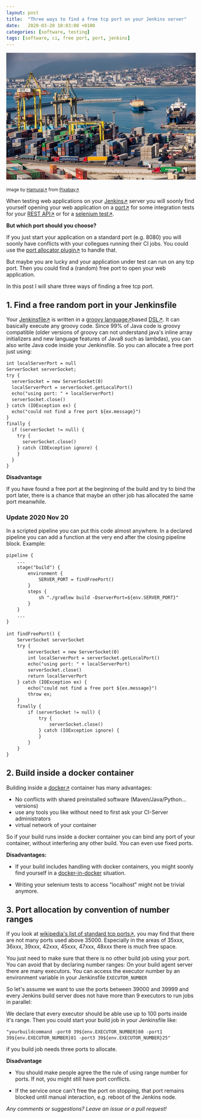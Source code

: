 ```yaml
---
layout: post
title:  "Three ways to find a free tcp port on your Jenkins server"
date:   2020-03-20 10:03:00 +0100
categories: [software, testing]
tags: [software, ci, free port, port, jenkins]
---
```


![Port](/assets/port.jpg)

<small>Image by [Hamuraj&#8599;](https://pixabay.com/de/users/Hamuraj-364370/?utm_source=link-attribution) from [Pixabay&#8599;](https://pixabay.com/?utm_source=link-attribution)</small>

When testing web applications on your [Jenkins&#8599;](https://jenkins.io/) server you will soonly find yourself opening your web application on a [port&#8599;](https://en.wikipedia.org/wiki/Port_(computer_networking)) for some integration tests for your [REST API&#8599;](https://en.wikipedia.org/wiki/Representational_state_transfer) or for a [selenium test&#8599;](https://www.selenium.dev/).

**But which port should you choose?**

If you just start your application on a standard port (e.g. 8080) you will soonly have conflicts with your collegues running their CI jobs.
You could use the [port allocator plugin&#8599;](https://plugins.jenkins.io/port-allocator/) to handle that.

But maybe you are lucky and your application under test can run on any tcp port.
Then you could find a (random) free port to open your web application.

In this post I will share three ways of finding a free tcp port.

## 1. Find a free random port in your Jenkinsfile

Your [Jenkinsfile&#8599;](https://jenkins.io/doc/book/pipeline/jenkinsfile/) is written in a [groovy language&#8599;](http://www.groovy-lang.org/)based [DSL&#8599;](https://en.wikipedia.org/wiki/Domain-specific_language). It can basically execute any groovy code. 
Since 99% of Java code is groovy compatible (older versions of groovy can not understand java's inline array initializers and new language features of Java8 such as lambdas),
you can also write Java code inside your Jenkinsfile.
So you can allocate a free port just using:

````
int localServerPort = null
ServerSocket serverSocket;
try {
  serverSocket = new ServerSocket(0)
  localServerPort = serverSocket.getLocalPort()
  echo("using port: " + localServerPort)
  serverSocket.close()
} catch (IOException ex) {
  echo("could not find a free port ${ex.message}")
}
finally {
  if (serverSocket != null) {
    try {
      serverSocket.close()
    } catch (IOException ignore) {
    }
  }
}
````
**Disadvantage**

If you have found a free port at the beginning of the build and try to bind the port later, there is a chance that maybe an other job has allocated the same port meanwhile.

### Update 2020 Nov 20

In a scripted pipeline you can put this code almost anywhere.
In a declared pipeline you can add a function at the very end after the closing pipeline block.
Example:

```
pipeline {
    ...
    stage("build") {
        environment {
            SERVER_PORT = findFreePort()
        }
        steps {
            sh "./gradlew build -DserverPort=${env.SERVER_PORT}"
        }
    }
    ...
}

int findFreePort() {
    ServerSocket serverSocket
    try {
        serverSocket = new ServerSocket(0)
        int localServerPort = serverSocket.getLocalPort()
        echo("using port: " + localServerPort)
        serverSocket.close()
        return localServerPort
    } catch (IOException ex) {
        echo("could not find a free port ${ex.message}")
        throw ex;
    }
    finally {
        if (serverSocket != null) {
            try {
                serverSocket.close()
            } catch (IOException ignore) {
            }
        }
    }
}

```

## 2. Build inside a docker container

Building inside a [docker&#8599;](https://www.docker.com/) container has many advantages:
- No conflicts with shared preinstalled software (Maven/Java/Python... versions)
- use any tools you like without need to first ask your CI-Server administrators
- virtual network of your container

So if your build runs inside a docker container you can bind any port of your container, without interfering any other build.
You can even use fixed ports.

**Disadvantages:**

* If your build includes handling with docker containers, you might soonly find yourself in a [docker-in-docker](https://jpetazzo.github.io/2015/09/03/do-not-use-docker-in-docker-for-ci/) situation.
 
* Writing your selenium tests to access "localhost" might not be trivial anymore.


## 3. Port allocation by convention of number ranges

If you look at [wikipedia's list of standard tcp ports&#8599;](https://en.wikipedia.org/wiki/List_of_TCP_and_UDP_port_numbers), you may find that there are not many ports used above 35000.
Especially in the areas of 35xxx, 36xxx, 39xxx, 42xxx, 45xxx, 47xxx, 48xxx there is much free space.

You just need to make sure that there is no other build job using your port. You can avoid that by declaring number ranges:
On your build agent server there are many executors. You can access the executor number by an environment variable in your Jenkinsfile `EXECUTOR_NUMBER`

So let's assume we want to use the ports between 39000 and 39999 and every Jenkins build server does not have more than 9 executors to run jobs in parallel:

We declare that every executor should be able use up to 100 ports inside it's range.
Then you could start your build job in your Jenkinsfile like:

    "yourbuildcommand -port0 39${env.EXECUTOR_NUMBER}80 -port1 39${env.EXECUTOR_NUMBER}81 -port3 39${env.EXECUTOR_NUMBER}25"

if you build job needs three ports to allocate.

**Disadvantage**

* You should make people agree the the rule of using range number for ports. If not, you might still have port conflicts.

* If the service once can't free the port on stopping, that port remains blocked until manual interaction, e.g. reboot of the Jenkins node.

*Any comments or suggestions? Leave an issue or a pull request!*
